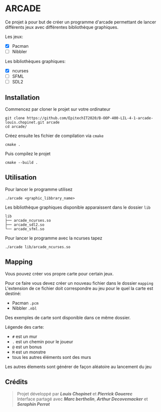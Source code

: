 # ARCADE

Ce projet à pour but de créer un programme d'arcade permettant de lancer différents jeux avec différentes bibliothèque graphiques.

Les jeux:<br>
- [x] Pacman<br>
- [ ] Nibbler<br>

Les bibliothèques graphiques:<br>
- [x] ncurses<br>
- [ ] SFML<br>
- [ ] SDL2<br>

## Installation

Commencez par cloner le projet sur votre ordinateur
```
git clone https://github.com/EpitechIT2020/B-OOP-400-LIL-4-1-arcade-louis.chopinet.git arcade
cd arcade/
```

Créez ensuite les fichier de compilation via `cmake`
```
cmake .
```

Puis compilez le projet
```
cmake --build .
```

## Utilisation

Pour lancer le programme utilisez
```
./arcade <graphic_libbrary_name>
```

Les bibliothèque graphiques disponible apparaissent dans le dossier `lib`
```
lib
├── arcade_ncurses.so
├── arcade_sdl2.so
└── arcade_sfml.so
```

Pour lancer le programme avec la ncurses tapez
```
./arcade lib/arcade_ncurses.so
```

## Mapping

Vous pouvez créer vos propre carte pour certain jeux.

Pour ce faire vous devez créer un nouveau fichier dans le dossier `mapping`<br>
L'extension de ce fichier doit correspondre au jeu pour le quel la carte est destiné:
- Pacman `.pcm`
- Nibbler `.nbl`

Des exemples de carte sont disponible dans ce même dossier.

Légende des carte:<br>
- `#` est un mur<br>
- `.` est un chemin pour le joueur<br>
- `@` est un bonus<br>
- `M` est un monstre<br>
- tous les autres éléments sont des murs<br>

Les autres élements sont générer de façon aléatoire au lancement du jeu

## Crédits

> Projet développé par _**Louis Chopinet**_ et _**Pierrick Gouerec**_ <br>
> Interface partagé avec _**Marc berthelin**_, _**Arthur Decovemacker**_ et _**Seraphin Perrot**_